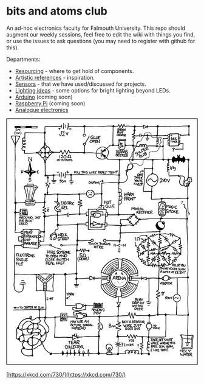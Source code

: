 # bits and atoms club

An ad-hoc electronics faculty for Falmouth University. This repo should augment our weekly sessions, feel free to edit the wiki with things you find, or use the issues to ask questions (you may need to register with github for this).

Departments:

* [Resourcing](https://github.com/fo-am/bits-and-atoms-club/wiki/Resourcing) - where to get hold of components.
* [Artistic references](https://github.com/fo-am/bits-and-atoms-club/wiki/Artistic-references) - inspiration.
* [Sensors](https://github.com/fo-am/bits-and-atoms-club/wiki/Sensors) - that we have used/discussed for projects.
* [Lighting ideas](https://github.com/fo-am/bits-and-atoms-club/wiki/Lighting-ideas) - some options for bright lighting beyond LEDs.
* [Arduino](https://github.com/fo-am/bits-and-atoms-club/wiki/Arduino) (coming soon)
* [Raspberry Pi](https://github.com/fo-am/bits-and-atoms-club/wiki/Raspberry-Pi) (coming soon)
* [Analogue electronics](https://github.com/fo-am/bits-and-atoms-club/wiki/Analogue-electronics)

![](https://github.com/fo-am/bits-and-atoms-club/blob/master/circuit_diagram.png)

[https://xkcd.com/730/](https://xkcd.com/730/)
